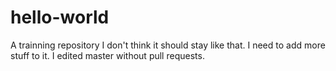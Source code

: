# hello-world
A trainning repository
I don't think it should stay like that.
I need to add more stuff to it.
I edited master without pull requests.

